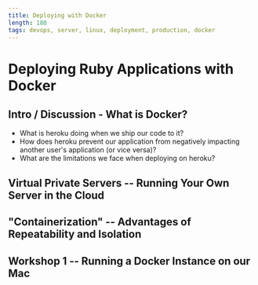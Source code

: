 ```yaml
---
title: Deploying with Docker
length: 180
tags: devops, server, linux, deployment, production, docker
---
```



# Deploying Ruby Applications with Docker

## Intro / Discussion - What is Docker?

* What is heroku doing when we ship our code to it?
* How does heroku prevent our application from negatively
  impacting another user's application (or vice versa)?
* What are the limitations we face when deploying on heroku?

## Virtual Private Servers -- Running Your Own Server in the Cloud

## "Containerization" -- Advantages of Repeatability and Isolation

## Workshop 1 -- Running a Docker Instance on our Mac
